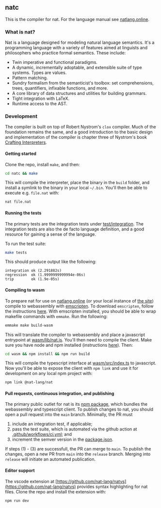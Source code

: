 ## natc

This is the compiler for nat. For the language manual see [natlang.online](https://natlang.online/guide/natlang).

### What is nat?

Nat is a language designed for modeling natural language semantics. It's a programming language with a variety of features aimed at linguists and philosophers who practice formal semantics. These include:

- Twin imperative and functional paradigms.
- A dynamic, incrementally adoptable, and extensible suite of type systems. Types are values.
- Pattern matching.
- Sundry formalism from the semanticist's toolbox: set comprehensions, trees, quantifiers, infixable functions, and more.
- A core library of data structures and utilities for building grammars.
- Tight integration with LaTeX.
- Runtime access to the AST.

### Development

The compiler is built on top of Robert Nystrom's `clox` compiler. Much of the foundation remains the same, and a good introduction to the basic design and implementation of the compiler is chapter three of Nystrom's book [Crafting Interpreters](https://craftinginterpreters.com/contents.html).

#### Getting started
Clone the repo, install `make`, and then:

```bash
cd natc && make
```

This will compile the interpreter, place the binary in the `build` folder, and install a symlink to the binary in your local `~/.bin`.  You'll then be able to execute e.g. `file.nat` with:

```bash
nat file.nat
```

#### Running the tests

The primary tests are the integration tests under [test/integration](test/integration). The integration tests are also the de facto language definition, and a good resource for gaining a sense of the language.

To run the test suite:

```bash
make tests
```

This should produce output like the following:

```
integration ok (2.291882s)
regression  ok (1.9999999999994e-06s)
trip        ok (1.9e-05s)
```

#### Compiling to wasm

To prepare nat for use on [natlang.online](https://natlang.online) (or your local instance of [the site](https://github.com/nat-lang/www)) compile to webassembly with [emscripten](https://emscripten.org/docs/compiling/Building-Projects.html). To download `emscripten`, follow the instructions [here](https://emscripten.org/docs/getting_started/downloads.html). With emscripten installed, you should be able to wrap makefile commands with `emmake`. Run the following:

```bash
emmake make build-wasm
```

This will translate the compiler to webassembly and place a javascript entrypoint at [wasm/lib/nat.js](wasm/lib/nat.js). You'll then need to compile the client. Make sure you have node and npm installed (instructions [here](https://nodejs.org/en/download/)). Then:

```bash
cd wasm && npm install && npm run build
```

This will compile the typescript interface at [wasm/src/index.ts](wasm/src/index.ts) to javascript. Now you'll be able to expose the client with `npm link` and use it for development on any local npm project with:

```bash
npm link @nat-lang/nat
```

#### Pull requests, continuous integration, and publishing

The primary public outlet for nat is its [npm package](https://www.npmjs.com/package/@nat-lang/nat), which bundles the webassembly and typescript client. To publish changes to nat, you should open a pull request into the `main` branch. Minimally, the PR must

1. include an integration test, if applicable;
2. pass the test suite, which is automated via the github action at [.github/workflows/ci.yml](.github/workflows/ci.yml); and
3. increment the semver version in the [package.json](wasm/package.json).

If steps (1) - (3) are successfull, the PR can merge to `main`. To publish the changes, open a new PR from `main` into the `release` branch. Merging into `release` will initiate an automated publication.

#### Editor support

The vscode extension at [https://github.com/nat-lang/natvs](https://github.com/nat-lang/natvs) provides syntax highlighting for nat files. Clone the repo and install the extension with:

```bash
npm run dev
```

